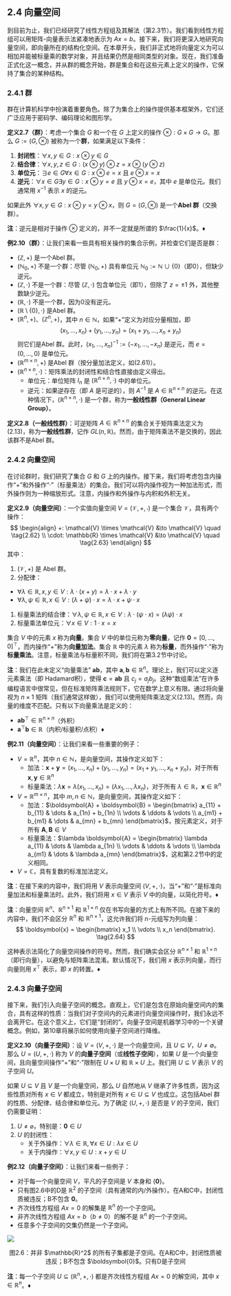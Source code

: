 
## 2.4 向量空间

到目前为止，我们已经研究了线性方程组及其解法（第2.3节）。我们看到线性方程组可以用矩阵-向量表示法紧凑地表示为 $Ax = b$。接下来，我们将更深入地研究向量空间，即向量所在的结构化空间。在本章开头，我们非正式地将向量定义为可以相加并能被标量乘的数学对象，并且结果仍然是相同类型的对象。现在，我们准备正式化这一概念，并从群的概念开始，群是集合和在这些元素上定义的操作，它保持了集合的某种结构。

### 2.4.1 群

群在计算机科学中扮演着重要角色。除了为集合上的操作提供基本框架外，它们还广泛应用于密码学、编码理论和图形学。

**定义2.7（群）**：考虑一个集合 $G$ 和一个在 $G$ 上定义的操作 $\otimes: G \times G \to G$。那么 $G := (G, \otimes)$ 被称为一个**群**，如果满足以下条件：

1. **封闭性**：$\forall x, y \in G: x \otimes y \in G$
2. **结合律**：$\forall x, y, z \in G: (x \otimes y) \otimes z = x \otimes (y \otimes z)$
3. **单位元**：$\exists e \in G \forall x \in G: x \otimes e = x$ 且 $e \otimes x = x$
4. **逆元**：$\forall x \in G \exists y \in G: x \otimes y = e$ 且 $y \otimes x = e$，其中 $e$ 是单位元。我们通常用 $x^{-1}$ 表示 $x$ 的逆元。

如果此外 $\forall x, y \in G: x \otimes y = y \otimes x$，则 $G = (G, \otimes)$ 是一个**Abel 群**（交换群）。

**注**：逆元是相对于操作 $\otimes$ 定义的，并不一定就是所谓的 $\frac{1}{x}$。♦

**例2.10（群）**：让我们来看一些具有相关操作的集合示例，并检查它们是否是群：

- $(\mathbb{Z}, +)$ 是一个Abel 群。
- $(\mathbb{N}_0, +)$ 不是一个群：尽管 $(\mathbb{N}_0, +)$ 具有单位元 $\mathbb{N}_0 := \mathbb{N} \cup \{0\}$（即0），但缺少逆元。
- $(\mathbb{Z}, \cdot)$ 不是一个群：尽管 $(\mathbb{Z}, \cdot)$ 包含单位元（即1），但除了 $z = \pm 1$ 外，其他整数缺少逆元。
- $(\mathbb{R}, \cdot)$ 不是一个群，因为0没有逆元。
- $(\mathbb{R} \setminus \{0\}, \cdot)$ 是Abel 群。
- $(\mathbb{R}^n, +)$、$(\mathbb{Z}^n, +)$，其中 $n \in \mathbb{N}$，如果“+”定义为对应分量相加，即$$
  (x_1, \dots, x_n) + (y_1, \dots, y_n) = (x_1 + y_1, \dots, x_n + y_n) \tag{2.61}
  $$则它们是Abel 群。此时，$(x_1, \dots, x_n)^{-1} := (-x_1, \dots, -x_n)$ 是逆元，而 $e = (0, \dots, 0)$ 是单位元。
- $(\mathbb{R}^{m \times n}, +)$ 是Abel 群（按分量加法定义，如(2.61)）。
- $(\mathbb{R}^{n \times n}, \cdot)$：矩阵乘法的封闭性和结合性直接由定义得出。
  - 单位元：单位矩阵 $I_n$ 是 $(\mathbb{R}^{n \times n}, \cdot)$ 中的单位元。
  - 逆元：如果逆存在（即 $A$ 是可逆的），则 $A^{-1}$ 是 $A \in \mathbb{R}^{n \times n}$ 的逆元。在这种情况下，$(\mathbb{R}^{n \times n}, \cdot)$ 是一个群，称为**一般线性群（General Linear Group）**。

**定义2.8（一般线性群）**：可逆矩阵 $A \in \mathbb{R}^{n \times n}$ 的集合关于矩阵乘法定义为(2.13)，称为**一般线性群**，记作 $GL(n, \mathbb{R})$。然而，由于矩阵乘法不是交换的，因此该群不是Abel 群。

### 2.4.2 向量空间

在讨论群时，我们研究了集合 $G$ 和 $G$ 上的内操作。接下来，我们将考虑包含内操作“+”和外操作“·”（标量乘法）的集合。我们可以将内操作视为一种加法形式，而外操作则为一种缩放形式。注意，内操作和外操作与内积和外积无关。

**定义2.9（向量空间）**：一个实值向量空间 $V = (\mathcal{V}, +, \cdot)$ 是一个集合 $\mathcal{V}$，具有两个操作：
$$
\begin{align}
+: \mathcal{V} \times \mathcal{V} &\to \mathcal{V} \quad \tag{2.62} \\
\cdot: \mathbb{R} \times \mathcal{V} &\to \mathcal{V} \quad \tag{2.63}
\end{align}
$$
其中：
1.  $(\mathcal{V}, +)$ 是 Abel 群。
2.  分配律：
   - $\forall \lambda \in \mathbb{R}, x, y \in V: \lambda \cdot (x + y) = \lambda \cdot x + \lambda \cdot y$
   - $\forall \lambda, \psi \in \mathbb{R}, x \in V: (\lambda + \psi) \cdot x = \lambda \cdot x + \psi \cdot x$
1.  标量乘法的结合律：$\forall \lambda, \psi \in \mathbb{R}, x \in V: \lambda \cdot (\psi \cdot x) = (\lambda \psi) \cdot x$
2.  标量乘法单位元：$\forall x \in V: 1 \cdot x = x$

集合 $V$ 中的元素 $x$ 称为**向量**。集合 $V$ 中的单位元称为**零向量**，记作 $\boldsymbol{0} = [0, \dots, 0]^\top$，而内操作“+”称为**向量加法**。集合 $\mathbb{R}$ 中的元素 $\lambda$ 称为**标量**，而外操作“$\cdot$”称为**标量乘法**。注意，标量乘法与标量积不同，我们将在第3.2节中讨论。

**注**：我们在此未定义“向量乘法” $\boldsymbol{a} \boldsymbol{b}$，其中 $\boldsymbol{a}, \boldsymbol{b} \in \mathbb{R}^n$。理论上，我们可以定义逐元素乘法（即 Hadamard积），使得 $\boldsymbol{c} = \boldsymbol{a} \boldsymbol{b}$ 且 $c_j = a_j b_j$。这种“数组乘法”在许多编程语言中很常见，但在标准矩阵乘法规则下，它在数学上意义有限。通过将向量视为 $n \times 1$ 矩阵（我们通常这样做），我们可以使用矩阵乘法定义(2.13)。然而，向量的维度不匹配。只有以下向量乘法是定义的：
- $\boldsymbol{a} \boldsymbol{b}^\top \in \mathbb{R}^{n \times n}$（外积）
- $\boldsymbol{a}^\top \boldsymbol{b} \in \mathbb{R}$（内积/标量积/点积）♦

**例2.11（向量空间）**：让我们来看一些重要的例子：
- $V = \mathbb{R}^n$，其中 $n \in \mathbb{N}$，是向量空间，其操作定义如下：
  - 加法：$\boldsymbol{x} + \boldsymbol{y} = (x_1, \dots, x_n) + (y_1, \dots, y_n) = (x_1 + y_1, \dots, x_n + y_n)$，对于所有 $\boldsymbol{x}, \boldsymbol{y} \in \mathbb{R}^n$
  - 标量乘法：$\lambda \boldsymbol{x} = \lambda (x_1, \dots, x_n) = (\lambda x_1, \dots, \lambda x_n)$，对于所有 $\lambda \in \mathbb{R}$，$\boldsymbol{x} \in \mathbb{R}^n$
- $V = \mathbb{R}^{m \times n}$，其中 $m, n \in \mathbb{N}$，是向量空间，其操作定义如下：
  - 加法：$\boldsymbol{A} + \boldsymbol{B} = \begin{bmatrix} a_{11} + b_{11} & \dots & a_{1n} + b_{1n} \\   \vdots & \ddots & \vdots \\   a_{m1} + b_{m1} & \dots & a_{mn} + b_{mn}   \end{bmatrix}$，按元素定义，对于所有 $\boldsymbol{A}, \boldsymbol{B} \in V$
  - 标量乘法：$\lambda \boldsymbol{A} = \begin{bmatrix}   \lambda a_{11} & \dots & \lambda a_{1n} \\   \vdots & \ddots & \vdots \\   \lambda a_{m1} & \dots & \lambda a_{mn}   \end{bmatrix}$，这和第2.2节中的定义相同。
- $V = \mathbb{C}$，具有复数的标准加法定义。

**注**：在接下来的内容中，我们将用 $V$ 表示向量空间 $(V, +, \cdot)$，当“+”和“$\cdot$”是标准向量加法和标量乘法时。此外，我们将用 $x \in V$ 表示 $V$ 中的向量，以简化符号。♦

**注**：向量空间 $\mathbb{R}^n$、$\mathbb{R}^{n \times 1}$ 和 $\mathbb{R}^{1 \times n}$ 仅在书写向量的方式上有所不同。在接下来的内容中，我们不会区分 $\mathbb{R}^n$ 和 $\mathbb{R}^{n \times 1}$，这允许我们将 $n$-元组写为列向量：
$$
\boldsymbol{x} = \begin{bmatrix}
x_1 \\ \vdots \\ x_n
\end{bmatrix}. \tag{2.64}
$$

这种表示法简化了向量空间操作的符号。然而，我们确实会区分 $\mathbb{R}^{n \times 1}$ 和 $\mathbb{R}^{1 \times n}$（即行向量），以避免与矩阵乘法混淆。默认情况下，我们用 $x$ 表示列向量，而行向量则用 $x^\top$ 表示，即 $x$ 的转置。♦

### 2.4.3 向量子空间

接下来，我们引入向量子空间的概念。直观上，它们是包含在原始向量空间内的集合，具有这样的性质：当我们对子空间内的元素进行向量空间操作时，我们永远不会离开它。在这个意义上，它们是“封闭的”。向量子空间是机器学习中的一个关键概念。例如，第10章将展示如何使用向量子空间进行降维。

**定义2.10（向量子空间）**：设 $V = (V, +, \cdot)$ 是一个向量空间，且 $U \subseteq V$，$U \neq \emptyset$。那么 $U = (U, +, \cdot)$ 称为 $V$ 的**向量子空间**（或**线性子空间**），如果 $U$ 是一个向量空间，且向量空间操作“+”和“$\cdot$”限制在 $U \times U$ 和 $\mathbb{R} \times U$ 上。我们用 $U \subseteq V$ 表示 $V$ 的子空间 $U$。

如果 $U \subseteq V$ 且 $V$ 是一个向量空间，那么 $U$ 自然地从 $V$ 继承了许多性质，因为这些性质对所有 $x \in V$ 都成立，特别是对所有 $x \in U \subseteq V$ 也成立。这包括Abel 群的性质、分配律、结合律和单位元。为了确定 $(U, +, \cdot)$ 是否是 $V$ 的子空间，我们仍需要证明：
1. $U \neq \varnothing$，特别是：$\boldsymbol{0} \in U$
2. $U$ 的封闭性：
   - 关于外操作：$\forall \lambda \in \mathbb{R}, \forall x \in U: \lambda x \in U$
   - 关于内操作：$\forall x, y \in U: x + y \in U$

**例2.12（向量子空间）**：让我们来看一些例子：
- 对于每一个向量空间 $V$，平凡的子空间是 $V$ 本身和 $\{\boldsymbol{0}\}$。
- 只有图2.6中的D是 $\mathbb{R}^2$ 的子空间（具有通常的内/外操作）。在A和C中，封闭性质被违反；B不包含 $\boldsymbol{0}$。
- 齐次线性方程组 $Ax = 0$ 的解集是 $\mathbb{R}^n$ 的一个子空间。
- 非齐次线性方程组 $Ax = b$（$b \neq 0$）的解不是 $\mathbb{R}^n$ 的一个子空间。
- 任意多个子空间的交集仍然是一个子空间。


![](Pasted%20image%2020250321222757.png)
<center>图2.6：并非 $\mathbb{R}^2$ 的所有子集都是子空间。在A和C中，封闭性质被违反；B不包含 $\boldsymbol{0}$。只有D是子空间</center>


**注**：每一个子空间 $U \subseteq (\mathbb{R}^n, +, \cdot)$ 都是齐次线性方程组 $Ax = 0$ 的解空间，其中 $x \in \mathbb{R}^n$。♦
